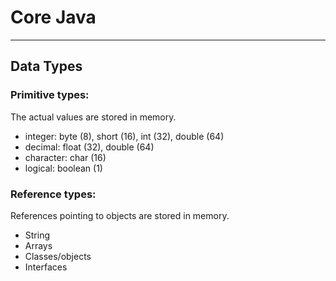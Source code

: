 # Core Java 
---
## Data Types

### Primitive types: 
The actual values are stored in memory.
- integer: byte (8), short (16), int (32), double (64)
- decimal: float (32), double (64)
- character: char (16)
- logical: boolean (1)

### Reference types:
References pointing to objects are stored in memory.
- String
- Arrays
- Classes/objects
- Interfaces

